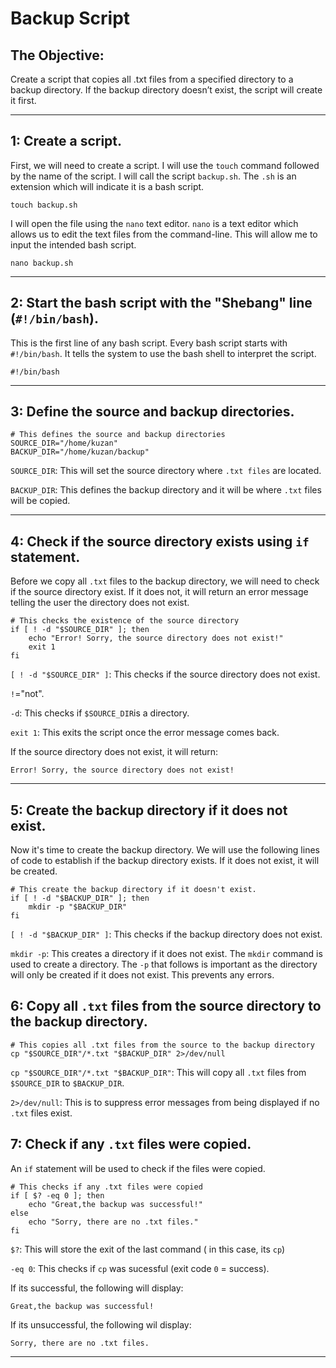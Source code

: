 # Backup Script

## The Objective: 
Create a script that copies all .txt files from a specified directory to a backup directory. If the backup directory doesn’t exist, the script will create it first.

---

## 1: Create a script.
First, we will need to create a script. I will use the `touch` command followed by the name of the script. I will call the script `backup.sh`. The `.sh` is an extension which will indicate it is a bash script.
```
touch backup.sh
```
I will open the file using the `nano` text editor. `nano` is a text editor which allows us to edit the text files from the command-line. This will allow me to input the intended bash script.
```
nano backup.sh
```


---
## 2: Start the bash script with the "Shebang" line (`#!/bin/bash`).
This is the first line of any bash script. Every bash script starts with `#!/bin/bash`. It tells the system to use the bash shell to interpret the script. 
```
#!/bin/bash
```
---

## 3: Define the source and backup directories.
```
# This defines the source and backup directories
SOURCE_DIR="/home/kuzan"
BACKUP_DIR="/home/kuzan/backup"
```

`SOURCE_DIR`: This will set the source directory where `.txt files` are located.

`BACKUP_DIR`: This defines the backup directory and it will be where `.txt` files will be copied.

---
## 4: Check if the source directory exists using `if` statement.
Before we copy all `.txt` files to the backup directory, we will need to check if the source directory exist. If it does not, it will return an error message telling the user the directory does not exist.
```
# This checks the existence of the source directory 
if [ ! -d "$SOURCE_DIR" ]; then
    echo "Error! Sorry, the source directory does not exist!"
    exit 1
fi
```
`[ ! -d "$SOURCE_DIR" ]`: This checks if the source directory does not exist. 

`!`="not".

`-d`: This checks if `$SOURCE_DIR`is a directory.

`exit 1`: This exits the script once the error message comes back.


If the source directory does not exist, it will return:
```
Error! Sorry, the source directory does not exist!
```
---

## 5: Create the backup directory if it does not exist.
Now it's time to create the backup directory. We will use the following lines of code to establish if the backup directory exists. If it does not exist, it will be created.

```
# This create the backup directory if it doesn't exist.
if [ ! -d "$BACKUP_DIR" ]; then
    mkdir -p "$BACKUP_DIR"
fi
```

 `[ ! -d "$BACKUP_DIR" ]`: This checks if the backup directory does not exist.

`mkdir -p`: This creates a directory if it does not exist. The `mkdir` command is used to create a directory. The `-p` that follows is important as the directory will only be created if it does not exist. This prevents any errors.


## 6: Copy all `.txt` files from the source directory to the backup directory.
```
# This copies all .txt files from the source to the backup directory
cp "$SOURCE_DIR"/*.txt "$BACKUP_DIR" 2>/dev/null
```

`cp "$SOURCE_DIR"/*.txt "$BACKUP_DIR"`: This will copy all `.txt` files from `$SOURCE_DIR` to `$BACKUP_DIR`.

 `2>/dev/null`: This is to suppress error messages from being displayed if no `.txt` files exist.

 ## 7: Check if any `.txt` files were copied.
 An `if` statement will be used to check if the files were copied. 
```
# This checks if any .txt files were copied
if [ $? -eq 0 ]; then
    echo "Great,the backup was successful!"
else
    echo "Sorry, there are no .txt files."
fi
```

`$?`: This will store the exit of the last command ( in this case, its `cp`)

`-eq 0`: This checks if `cp` was sucessful (exit code `0` = success).

If its successful, the following will display:
```
Great,the backup was successful!
```

If its unsuccessful, the following wil display:
```
Sorry, there are no .txt files.
```
---
